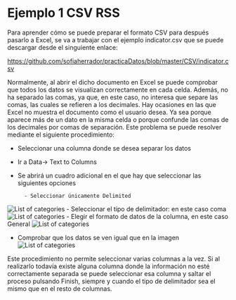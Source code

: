 # Ejemplo 1 CSV RSS

Para aprender cómo se puede preparar el formato CSV para después pasarlo a Excel, se va a trabajar con el ejemplo indicator.csv 
que se puede descargar desde el singuiente enlace:

<https://github.com/sofiaherrador/practicaDatos/blob/master/CSV/indicator.csv>

Normalmente, al abrir el dicho documento en Excel se puede comprobar que todos los datos se visualizan correctamente en cada celda. 
Además, no ha separado las comas, ya que, en este caso, no interesa que separe las comas, las cuales se refieren a los decimales.
Hay ocasiones en las que Excel no muestra el documento como el usuario desea. Ya sea porque aparece más de un dato en la misma celda o 
porque confunde las comas de los decimales por comas de separación. Este problema se puede resolver mediante el siguiente procedimiento:

- Seleccionar una columna donde se desea separar los datos
- Ir a Data-> Text to Columns
- Se abrirá un cuadro adicional en el que hay que seleccionar las siguientes opciones 

		- Seleccionar únicamente Delimited
![List of categories](https://sofiaherrador.github.io/practicaDatos/fotos/fotos/Capture%20csv1.PNG)
    - Seleccionar el tipo de delimitador: en este caso coma
![List of categories](https://sofiaherrador.github.io/practicaDatos/fotos/fotos/Capture%20csv2.PNG)
    - Elegir el formato de datos de la columna, en este caso General
![List of categories](https://sofiaherrador.github.io/practicaDatos/fotos/fotos/Capture%20csv%203.PNG)

- Comprobar que los datos se ven igual que en la imagen
![List of categories](https://sofiaherrador.github.io/practicaDatos/fotos/fotos/Capture%201.PNG)

Este procedimiento no permite seleccionar varias columnas a la vez. Si al realizarlo todavía existe alguna columna donde la 
información no esté correctamente separada se puede seleccionar esa columna y saltar el proceso pulsando Finish, siempre y 
cuando el tipo de delimitador sea el mismo que en el resto de columnas.
